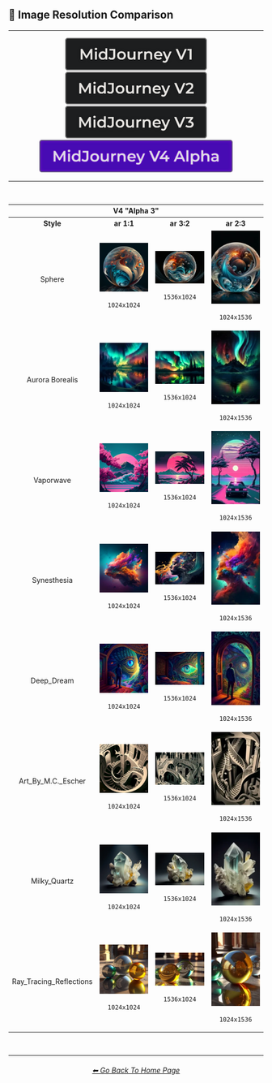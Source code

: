 <h2>📏 Image Resolution Comparison</h2>

<hr><!--------------->

<div align="center">

[<img src="https://github.com/willwulfken/MidJourney-Styles-and-Keywords-Reference-Light/blob/main/Images/Repo_Parts/Buttons/Version_Buttons/button_version_MJV1_inactive.webp?raw=true" alt="MidJourney V1" height="64" />](https://github.com/willwulfken/MidJourney-Styles-and-Keywords-Reference-Light/blob/main/Pages/MJ_V1/Comparison_Pages/Image_Resolution_and_Upscaling/Image_Resolution_Comparison.md)
[<img src="https://github.com/willwulfken/MidJourney-Styles-and-Keywords-Reference-Light/blob/main/Images/Repo_Parts/Buttons/Version_Buttons/button_version_MJV2_inactive.webp?raw=true" alt="MidJourney V2" height="64" />](https://github.com/willwulfken/MidJourney-Styles-and-Keywords-Reference-Light/blob/main/Pages/MJ_V2/Comparison_Pages/Image_Resolution_and_Upscaling/Image_Resolution_Comparison.md)
[<img src="https://github.com/willwulfken/MidJourney-Styles-and-Keywords-Reference-Light/blob/main/Images/Repo_Parts/Buttons/Version_Buttons/button_version_MJV3_inactive.webp?raw=true" alt="MidJourney V3" height="64" />](https://github.com/willwulfken/MidJourney-Styles-and-Keywords-Reference-Light/blob/main/Pages/MJ_V3/Comparison_Pages/Image_Resolution_and_Upscaling/Image_Resolution_Comparison.md)
[<img src="https://github.com/willwulfken/MidJourney-Styles-and-Keywords-Reference-Light/blob/main/Images/Repo_Parts/Buttons/Version_Buttons/Midjourney_Beta_Features/button_version_MJV4_alpha_active.webp?raw=true" alt="MidJourney V4 Alpha" height="64" />]()

</div>

<hr>
<br>

<table>
    <tr align=center valign=middle>
        <th colspan=4>V4 "Alpha 3"</th>
    </tr>
	<tr align=center valign=middle>
		<th>Style</th>
		<th>ar 1:1</th>
		<th>ar 3:2</th>
		<th>ar 2:3</th>
	</tr>
	<tr align=center valign=middle>
		<td>Sphere</td>
		<td><img src="https://github.com/willwulfken/MidJourney-Styles-and-Keywords-Reference-Light/blob/main/Images/Midjourney_Beta_Features/MJ_V4_Alpha/V4_Alpha_3/Midjourney_Styles/Sphere.webp?raw=true" width="256" /><p><code>1024x1024</code></p></td>
		<td><img src="https://github.com/willwulfken/MidJourney-Styles-and-Keywords-Reference-Light/blob/main/Images/Midjourney_Beta_Features/MJ_V4_Alpha/V4_Alpha_3/Comparison_Page_Images/Image_Resolution_Comparison/Sphere_ar3-2.webp?raw=true" width="256" /><p><code>1536x1024</code></p></td>
		<td><img src="https://github.com/willwulfken/MidJourney-Styles-and-Keywords-Reference-Light/blob/main/Images/Midjourney_Beta_Features/MJ_V4_Alpha/V4_Alpha_3/Comparison_Page_Images/Image_Resolution_Comparison/Sphere_ar2-3.webp?raw=true" width="256" /><p><code>1024x1536</code></p></td>
	</tr>
	<tr align=center valign=middle>
		<td>Aurora Borealis</td>
		<td><img src="https://github.com/willwulfken/MidJourney-Styles-and-Keywords-Reference-Light/blob/main/Images/Midjourney_Beta_Features/MJ_V4_Alpha/V4_Alpha_3/Midjourney_Styles/Aurora_Borealis.webp?raw=true" width="256" /><p><code>1024x1024</code></p></td>
		<td><img src="https://github.com/willwulfken/MidJourney-Styles-and-Keywords-Reference-Light/blob/main/Images/Midjourney_Beta_Features/MJ_V4_Alpha/V4_Alpha_3/Comparison_Page_Images/Image_Resolution_Comparison/Aurora_Borealis_ar3-2.webp?raw=true" width="256" /><p><code>1536x1024</code></p></td>
		<td><img src="https://github.com/willwulfken/MidJourney-Styles-and-Keywords-Reference-Light/blob/main/Images/Midjourney_Beta_Features/MJ_V4_Alpha/V4_Alpha_3/Comparison_Page_Images/Image_Resolution_Comparison/Aurora_Borealis_ar2-3.webp?raw=true" width="256" /><p><code>1024x1536</code></p></td>
	</tr>
	<tr align=center valign=middle>
		<td>Vaporwave</td>
		<td><img src="https://github.com/willwulfken/MidJourney-Styles-and-Keywords-Reference-Light/blob/main/Images/Midjourney_Beta_Features/MJ_V4_Alpha/V4_Alpha_3/Midjourney_Styles/Vaporwave.webp?raw=true" width="256" /><p><code>1024x1024</code></p></td>
		<td><img src="https://github.com/willwulfken/MidJourney-Styles-and-Keywords-Reference-Light/blob/main/Images/Midjourney_Beta_Features/MJ_V4_Alpha/V4_Alpha_3/Comparison_Page_Images/Image_Resolution_Comparison/Vaporwave_ar3-2.webp?raw=true" width="256" /><p><code>1536x1024</code></p></td>
		<td><img src="https://github.com/willwulfken/MidJourney-Styles-and-Keywords-Reference-Light/blob/main/Images/Midjourney_Beta_Features/MJ_V4_Alpha/V4_Alpha_3/Comparison_Page_Images/Image_Resolution_Comparison/Vaporwave_ar2-3.webp?raw=true" width="256" /><p><code>1024x1536</code></p></td>
	</tr>
	<tr align=center valign=middle>
		<td>Synesthesia</td>
		<td><img src="https://github.com/willwulfken/MidJourney-Styles-and-Keywords-Reference-Light/blob/main/Images/Midjourney_Beta_Features/MJ_V4_Alpha/V4_Alpha_3/Midjourney_Styles/Synesthesia.webp?raw=true" width="256" /><p><code>1024x1024</code></p></td>
		<td><img src="https://github.com/willwulfken/MidJourney-Styles-and-Keywords-Reference-Light/blob/main/Images/Midjourney_Beta_Features/MJ_V4_Alpha/V4_Alpha_3/Comparison_Page_Images/Image_Resolution_Comparison/Synesthesia_ar3-2.webp?raw=true" width="256" /><p><code>1536x1024</code></p></td>
		<td><img src="https://github.com/willwulfken/MidJourney-Styles-and-Keywords-Reference-Light/blob/main/Images/Midjourney_Beta_Features/MJ_V4_Alpha/V4_Alpha_3/Comparison_Page_Images/Image_Resolution_Comparison/Synesthesia_ar2-3.webp?raw=true" width="256" /><p><code>1024x1536</code></p></td>
	</tr>
	<tr align=center valign=middle>
		<td>Deep_Dream</td>
		<td><img src="https://github.com/willwulfken/MidJourney-Styles-and-Keywords-Reference-Light/blob/main/Images/Midjourney_Beta_Features/MJ_V4_Alpha/V4_Alpha_3/Midjourney_Styles/Deep_Dream.webp?raw=true" width="256" /><p><code>1024x1024</code></p></td>
		<td><img src="https://github.com/willwulfken/MidJourney-Styles-and-Keywords-Reference-Light/blob/main/Images/Midjourney_Beta_Features/MJ_V4_Alpha/V4_Alpha_3/Comparison_Page_Images/Image_Resolution_Comparison/Deep_Dream_ar3-2.webp?raw=true" width="256" /><p><code>1536x1024</code></p></td>
		<td><img src="https://github.com/willwulfken/MidJourney-Styles-and-Keywords-Reference-Light/blob/main/Images/Midjourney_Beta_Features/MJ_V4_Alpha/V4_Alpha_3/Comparison_Page_Images/Image_Resolution_Comparison/Deep_Dream_ar2-3.webp?raw=true" width="256" /><p><code>1024x1536</code></p></td>
	</tr>
	<tr align=center valign=middle>
		<td>Art_By_M.C._Escher</td>
		<td><img src="https://github.com/willwulfken/MidJourney-Styles-and-Keywords-Reference-Light/blob/main/Images/Midjourney_Beta_Features/MJ_V4_Alpha/V4_Alpha_3/Midjourney_Styles/Art_By_M.C._Escher.webp?raw=true" width="256" /><p><code>1024x1024</code></p></td>
		<td><img src="https://github.com/willwulfken/MidJourney-Styles-and-Keywords-Reference-Light/blob/main/Images/Midjourney_Beta_Features/MJ_V4_Alpha/V4_Alpha_3/Comparison_Page_Images/Image_Resolution_Comparison/Art_By_M.C._Escher_ar3-2.webp?raw=true" width="256" /><p><code>1536x1024</code></p></td>
		<td><img src="https://github.com/willwulfken/MidJourney-Styles-and-Keywords-Reference-Light/blob/main/Images/Midjourney_Beta_Features/MJ_V4_Alpha/V4_Alpha_3/Comparison_Page_Images/Image_Resolution_Comparison/Art_By_M.C._Escher_ar2-3.webp?raw=true" width="256" /><p><code>1024x1536</code></p></td>
	</tr>
	<tr align=center valign=middle>
		<td>Milky_Quartz</td>
		<td><img src="https://github.com/willwulfken/MidJourney-Styles-and-Keywords-Reference-Light/blob/main/Images/Midjourney_Beta_Features/MJ_V4_Alpha/V4_Alpha_3/Midjourney_Styles/Milky_Quartz.webp?raw=true" width="256" /><p><code>1024x1024</code></p></td>
		<td><img src="https://github.com/willwulfken/MidJourney-Styles-and-Keywords-Reference-Light/blob/main/Images/Midjourney_Beta_Features/MJ_V4_Alpha/V4_Alpha_3/Comparison_Page_Images/Image_Resolution_Comparison/Milky_Quartz_ar3-2.webp?raw=true" width="256" /><p><code>1536x1024</code></p></td>
		<td><img src="https://github.com/willwulfken/MidJourney-Styles-and-Keywords-Reference-Light/blob/main/Images/Midjourney_Beta_Features/MJ_V4_Alpha/V4_Alpha_3/Comparison_Page_Images/Image_Resolution_Comparison/Milky_Quartz_ar2-3.webp?raw=true" width="256" /><p><code>1024x1536</code></p></td>
	</tr>
	<tr align=center valign=middle>
		<td>Ray_Tracing_Reflections</td>
		<td><img src="https://github.com/willwulfken/MidJourney-Styles-and-Keywords-Reference-Light/blob/main/Images/Midjourney_Beta_Features/MJ_V4_Alpha/V4_Alpha_3/Midjourney_Styles/Ray_Tracing_Reflections.webp?raw=true" width="256" /><p><code>1024x1024</code></p></td>
		<td><img src="https://github.com/willwulfken/MidJourney-Styles-and-Keywords-Reference-Light/blob/main/Images/Midjourney_Beta_Features/MJ_V4_Alpha/V4_Alpha_3/Comparison_Page_Images/Image_Resolution_Comparison/Ray_Tracing_Reflections_ar3-2.webp?raw=true" width="256" /><p><code>1536x1024</code></p></td>
		<td><img src="https://github.com/willwulfken/MidJourney-Styles-and-Keywords-Reference-Light/blob/main/Images/Midjourney_Beta_Features/MJ_V4_Alpha/V4_Alpha_3/Comparison_Page_Images/Image_Resolution_Comparison/Ray_Tracing_Reflections_ar2-3.webp?raw=true" width="256" /><p><code>1024x1536</code></p></td>
	</tr>
</table>

<br>

<hr><!--------------->
<div align="center">
<h6><a href="https://github.com/willwulfken/MidJourney-Styles-and-Keywords-Reference-Light/blob/main/README.md">⬅ Go Back To Home Page</a></h6>
</div>